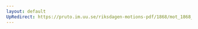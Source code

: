 ```yaml
---
layout: default
UpRedirect: https://pruto.im.uu.se/riksdagen-motions-pdf/1868/mot_1868__fk__12/mot_1868__fk__12-003.pdf
---
```

